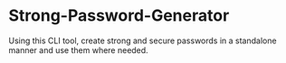 # Strong-Password-Generator
Using this‌ CLI tool, create strong and secure passwords in a standalone manner and use them where needed.

